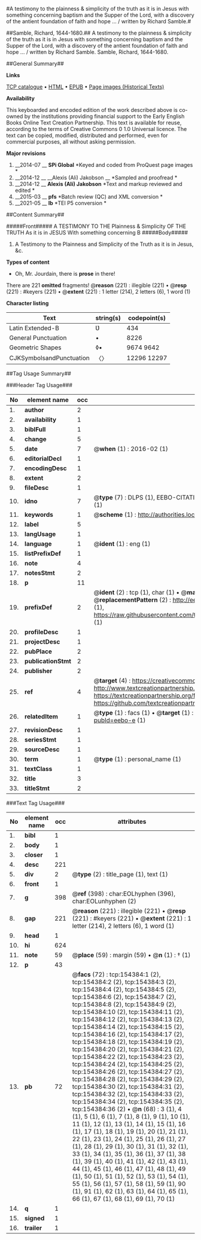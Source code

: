 #A testimony to the plainness & simplicity of the truth as it is in Jesus with something concerning baptism and the Supper of the Lord, with a discovery of the antient foundation of faith and hope ... / written by Richard Samble.#

##Samble, Richard, 1644-1680.##
A testimony to the plainness & simplicity of the truth as it is in Jesus with something concerning baptism and the Supper of the Lord, with a discovery of the antient foundation of faith and hope ... / written by Richard Samble.
Samble, Richard, 1644-1680.

##General Summary##

**Links**

[TCP catalogue](http://www.ota.ox.ac.uk/tcp/)  • 
[HTML](http://tei.it.ox.ac.uk/tcp/Texts-HTML/free/B29/B29281.html)  • 
[EPUB](http://tei.it.ox.ac.uk/tcp/Texts-EPUB/free/B29/B29281.epub) • 
[Page images (Historical Texts)](https://historicaltexts.jisc.ac.uk/eebo-10767926e)

**Availability**

This keyboarded and encoded edition of the work described above is co-owned by the
    institutions providing financial support to the Early English Books Online Text Creation
    Partnership. This text is available for reuse, according to the terms of  Creative Commons 0 1.0 Universal
    licence. The text can be copied, modified, distributed and performed, even for commercial
    purposes, all without asking permission.

**Major revisions**

1. __2014-07 __ __SPi Global__ *Keyed and coded from ProQuest page images *
1. __2014-12 __ __Alexis (Ali) Jakobson __ *Sampled and proofread *
1. __2014-12 __ __Alexis (Ali) Jakobson__ *Text and markup reviewed and edited *
1. __2015-03 __ __pfs__ *Batch review (QC) and XML conversion *
1. __2021-05 __ __lb__ *TEI P5 conversion *

##Content Summary##

#####Front#####
A TESTIMONY TO THE Plainness & Simplicity OF THE TRUTH As it is in JESUS With something concerning B
#####Body#####

1. A Testimony to the Plainness and Simplicity of the Truth as it is in Jesus, &c.

**Types of content**

  * Oh, Mr. Jourdain, there is **prose** in there!

There are 221 **omitted** fragments! 
 @__reason__ (221) : illegible (221)  •  @__resp__ (221) : #keyers (221)  •  @__extent__ (221) : 1 letter (214), 2 letters (6), 1 word (1)

**Character listing**


|Text|string(s)|codepoint(s)|
|---|---|---|
|Latin Extended-B|Ʋ|434|
|General Punctuation|•|8226|
|Geometric Shapes|◊▪|9674 9642|
|CJKSymbolsandPunctuation|〈〉|12296 12297|

##Tag Usage Summary##

###Header Tag Usage###

|No|element name|occ|attributes|
|---|---|---|---|
|1.|__author__|2||
|2.|__availability__|1||
|3.|__biblFull__|1||
|4.|__change__|5||
|5.|__date__|7| @__when__ (1) : 2016-02 (1)|
|6.|__editorialDecl__|1||
|7.|__encodingDesc__|1||
|8.|__extent__|2||
|9.|__fileDesc__|1||
|10.|__idno__|7| @__type__ (7) : DLPS (1), EEBO-CITATION (1), VID (1), EEBO-PROQUEST (1), STC (2), OCLC (1)|
|11.|__keywords__|1| @__scheme__ (1) : http://authorities.loc.gov/ (1)|
|12.|__label__|5||
|13.|__langUsage__|1||
|14.|__language__|1| @__ident__ (1) : eng (1)|
|15.|__listPrefixDef__|1||
|16.|__note__|4||
|17.|__notesStmt__|2||
|18.|__p__|11||
|19.|__prefixDef__|2| @__ident__ (2) : tcp (1), char (1)  •  @__matchPattern__ (2) : ([0-9\-]+):([0-9IVX]+) (1), (.+) (1)  •  @__replacementPattern__ (2) : http://eebo.chadwyck.com/downloadtiff?vid=$1&page=$2 (1), https://raw.githubusercontent.com/textcreationpartnership/Texts/master/tcpchars.xml#$1 (1)|
|20.|__profileDesc__|1||
|21.|__projectDesc__|1||
|22.|__pubPlace__|2||
|23.|__publicationStmt__|2||
|24.|__publisher__|2||
|25.|__ref__|4| @__target__ (4) : https://creativecommons.org/publicdomain/zero/1.0/ (1), http://www.textcreationpartnership.org/docs/. (1), https://textcreationpartnership.org/faq/#faq05 (1), https://github.com/textcreationpartnership (1)|
|26.|__relatedItem__|1| @__type__ (1) : facs (1)  •  @__target__ (1) : https://data.historicaltexts.jisc.ac.uk/view?pubId=eebo-e (1)|
|27.|__revisionDesc__|1||
|28.|__seriesStmt__|1||
|29.|__sourceDesc__|1||
|30.|__term__|1| @__type__ (1) : personal_name (1)|
|31.|__textClass__|1||
|32.|__title__|3||
|33.|__titleStmt__|2||


###Text Tag Usage###

|No|element name|occ|attributes|
|---|---|---|---|
|1.|__bibl__|1||
|2.|__body__|1||
|3.|__closer__|1||
|4.|__desc__|221||
|5.|__div__|2| @__type__ (2) : title_page (1), text (1)|
|6.|__front__|1||
|7.|__g__|398| @__ref__ (398) : char:EOLhyphen (396), char:EOLunhyphen (2)|
|8.|__gap__|221| @__reason__ (221) : illegible (221)  •  @__resp__ (221) : #keyers (221)  •  @__extent__ (221) : 1 letter (214), 2 letters (6), 1 word (1)|
|9.|__head__|1||
|10.|__hi__|624||
|11.|__note__|59| @__place__ (59) : margin (59)  •  @__n__ (1) : † (1)|
|12.|__p__|43||
|13.|__pb__|72| @__facs__ (72) : tcp:154384:1 (2), tcp:154384:2 (2), tcp:154384:3 (2), tcp:154384:4 (2), tcp:154384:5 (2), tcp:154384:6 (2), tcp:154384:7 (2), tcp:154384:8 (2), tcp:154384:9 (2), tcp:154384:10 (2), tcp:154384:11 (2), tcp:154384:12 (2), tcp:154384:13 (2), tcp:154384:14 (2), tcp:154384:15 (2), tcp:154384:16 (2), tcp:154384:17 (2), tcp:154384:18 (2), tcp:154384:19 (2), tcp:154384:20 (2), tcp:154384:21 (2), tcp:154384:22 (2), tcp:154384:23 (2), tcp:154384:24 (2), tcp:154384:25 (2), tcp:154384:26 (2), tcp:154384:27 (2), tcp:154384:28 (2), tcp:154384:29 (2), tcp:154384:30 (2), tcp:154384:31 (2), tcp:154384:32 (2), tcp:154384:33 (2), tcp:154384:34 (2), tcp:154384:35 (2), tcp:154384:36 (2)  •  @__n__ (68) : 3 (1), 4 (1), 5 (1), 6 (1), 7 (1), 8 (1), 9 (1), 10 (1), 11 (1), 12 (1), 13 (1), 14 (1), 15 (1), 16 (1), 17 (1), 18 (1), 19 (1), 20 (1), 21 (1), 22 (1), 23 (1), 24 (1), 25 (1), 26 (1), 27 (1), 28 (1), 29 (1), 30 (1), 31 (1), 32 (1), 33 (1), 34 (1), 35 (1), 36 (1), 37 (1), 38 (1), 39 (1), 40 (1), 41 (1), 42 (1), 43 (1), 44 (1), 45 (1), 46 (1), 47 (1), 48 (1), 49 (1), 50 (1), 51 (1), 52 (1), 53 (1), 54 (1), 55 (1), 56 (1), 57 (1), 58 (1), 59 (1), 90 (1), 91 (1), 62 (1), 63 (1), 64 (1), 65 (1), 66 (1), 67 (1), 68 (1), 69 (1), 70 (1)|
|14.|__q__|1||
|15.|__signed__|1||
|16.|__trailer__|1||
